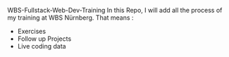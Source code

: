 WBS-Fullstack-Web-Dev-Training
In this Repo, I will add all the process of my training at WBS Nürnberg.
That means :
- Exercises
- Follow up Projects
- Live coding data 


